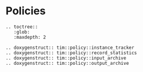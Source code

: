 # Policies

```eval_rst
.. toctree::
   :glob:
   :maxdepth: 2
```

```eval_rst
.. doxygenstruct:: tim::policy::instance_tracker
.. doxygenstruct:: tim::policy::record_statistics
.. doxygenstruct:: tim::policy::input_archive
.. doxygenstruct:: tim::policy::output_archive
```
